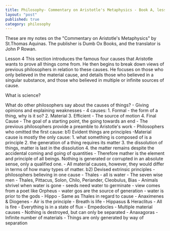```yaml
---
title: Philosophy- Commentary on Aristotle's Metaphysics - Book A, lesson 4
layout: "post"
published: true
category: philosophy
---
```

These are my notes on the "Commentary on Aristotle's Metaphysics" by St.Thomas Aquinas. The publisher is Dumb Ox Books, and the translator is John P Rowan.

Lesson 4 
 This section introduces the famous four causes that Aristotle wants to prove all things come from. He then begins to break down views of previous philosophers in relation to these causes. He focuses on those who only believed in the material cause, and details those who believed in a singular substance, and those who believed in multiple or infinite sources of cause.  

What is science?

What do other philosophers say about the causes of things?
	- Giving opinions and explaining weaknesses
	  - 4 causes:
	  	1. Formal - the form of a thing, why is it so?
		2. Material
		3. Efficient - The source of motion
		4. Final Cause - The goal of a starting point, the going towards an end
	  - The previous philosophers provide a preamble to Aristotle's work
	  - Philosophers who omitted the first cause:
	    b1) Evident things are principles
			-Material cause is mostly the only cause:
			 1. what something is composed of is a principle
			 2. the generation of a thing requires its matter
			 3. the dissolution of things, matter is last in the dissolution
			 4. the matter remains despite the accidental coming and going of quantities
			- Therefore mather is the element and principle of all beings. Nothing is generated or corrupted in an absolute sense, only a qualified one.
			- All material causes, however, they would differ in terms of how many types of matter.
		b2) Devised extrinsic principles
			- philosophers believing in one cause
			  - Thales - all is water
			  	- The seven wise men - Thales, Pittacus, Solon, Chilo, Periander, Cleobulus, Bias
				- Animals shrivel when water is gone
				- seeds need water to germinate
				- view comes from a poet like Orpheus
					- water gos are the source of generation
					- water is prior to the gods
			  - Hippo - Same as Thales in regard to cause
			  - Anaximenes & Diogenes
			    - Air is the principle
				- Breath is life
			  - Hippasus & Heraclitus
			    - All is fire
				- Everything is in a state of flux
			  - Empedocles
			    - Multiple material causes
				- Nothing is destroyed, but can only be separated
			  - Anaxagoras 
			    - Infinite number of materials
				- Things are only generated by way of separation
			    


